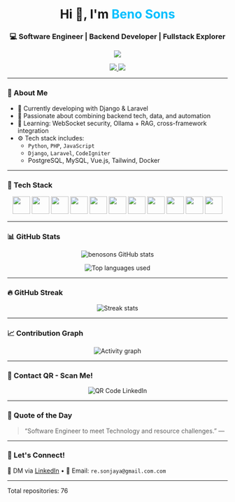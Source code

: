 <h1 align="center">Hi 👋, I'm <span style="color:#00BFFF">Beno Sons</span></h1>
<h3 align="center">💻 Software Engineer | Backend Developer | Fullstack Explorer</h3>
<p align="center">
  <img src="https://img.shields.io/badge/Total%20Repositories-76-blue?style=for-the-badge&logo=github&logoColor=white" />
</p>
<p align="center">
  <a href="mailto:re.sonjaya@gmail.com">
    <img src="https://img.shields.io/badge/Gmail-D14836?style=flat-square&logo=gmail&logoColor=white" />
  </a>
  <a href="https://www.linkedin.com/in/retno-sonjaya" target="_blank">
    <img src="https://img.shields.io/badge/LinkedIn-0077B5?style=flat-square&logo=linkedin&logoColor=white" />
  </a>
<!--   <a href="https://benosons." target="_blank">
    <img src="https://img.shields.io/badge/Portfolio-000000?style=flat-square&logo=about-dot-me&logoColor=white" />
  </a> -->
</p>

---

### 🚀 About Me
- 🔭 Currently developing with Django & Laravel
- 🧠 Passionate about combining backend tech, data, and automation
- 🌱 Learning: WebSocket security, Ollama + RAG, cross-framework integration
- ⚙️ Tech stack includes:
  - `Python`, `PHP`, `JavaScript`
  - `Django`, `Laravel`, `CodeIgniter`
  - PostgreSQL, MySQL, Vue.js, Tailwind, Docker

---

### 🧰 Tech Stack

<p align="center">
  <img src="https://cdn.jsdelivr.net/gh/devicons/devicon/icons/python/python-original.svg" width="40"/>
  <img src="https://cdn.jsdelivr.net/gh/devicons/devicon/icons/php/php-original.svg" width="40"/>
  <img src="https://cdn.jsdelivr.net/gh/devicons/devicon/icons/javascript/javascript-original.svg" width="40"/>
  <img src="https://cdn.jsdelivr.net/gh/devicons/devicon/icons/django/django-plain.svg" width="40"/>
  <img src="https://cdn.jsdelivr.net/gh/devicons/devicon@latest/icons/laravel/laravel-original.svg" width="40" />
  <img src="https://cdn.jsdelivr.net/gh/devicons/devicon/icons/codeigniter/codeigniter-plain.svg" width="40"/>
  <img src="https://cdn.jsdelivr.net/gh/devicons/devicon/icons/vuejs/vuejs-original.svg" width="40"/>
  <img src="https://cdn.jsdelivr.net/gh/devicons/devicon/icons/postgresql/postgresql-original.svg" width="40"/>
  <img src="https://cdn.jsdelivr.net/gh/devicons/devicon/icons/mysql/mysql-original.svg" width="40"/>
  <img src="https://cdn.jsdelivr.net/gh/devicons/devicon/icons/docker/docker-original.svg" width="40"/>
  <img src="https://cdn.jsdelivr.net/gh/devicons/devicon/icons/git/git-original.svg" width="40"/>
</p>

---

### 📊 GitHub Stats

<p align="center">
  <img src="https://github-readme-stats.vercel.app/api?username=benosons&show_icons=true&theme=tokyonight&hide_border=true" alt="benosons GitHub stats" />
</p>

<p align="center">
  <img src="https://github-readme-stats.vercel.app/api/top-langs/?username=benosons&layout=compact&theme=tokyonight&hide_border=true" alt="Top languages used" />
</p>

---

### 🔥 GitHub Streak

<p align="center">
  <img src="https://streak-stats.demolab.com?user=benosons&theme=radical&hide_border=true" alt="Streak stats" />
</p>

---

### 📈 Contribution Graph

<p align="center">
  <img src="https://github-readme-activity-graph.vercel.app/graph?username=benosons&theme=github-compact&hide_border=true" alt="Activity graph" />
</p>

---

### 📱 Contact QR - Scan Me!

<p align="center">
  <img src="https://api.qrserver.com/v1/create-qr-code/?data=https://www.linkedin.com/in/retno-sonjaya&size=120x120" alt="QR Code LinkedIn" />
</p>

---

### 🧠 Quote of the Day

> “Software Engineer to meet Technology and resource challenges.” —

---

### 🙌 Let's Connect!

💬 DM via [LinkedIn](https://www.linkedin.com/in/retno-sonjaya) • 📧 Email: `re.sonjaya@gmail.com.com`

---

<!--START_REPOS_COUNT-->
  Total repositories: 76
  <!--END_REPOS_COUNT-->

